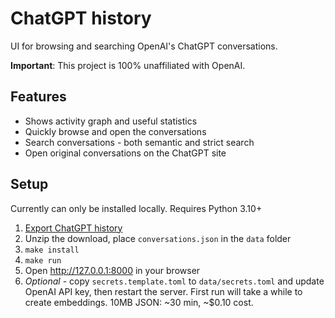 # ChatGPT history

UI for browsing and searching OpenAI's ChatGPT conversations.

**Important**: This project is 100% unaffiliated with OpenAI.

## Features

- Shows activity graph and useful statistics
- Quickly browse and open the conversations
- Search conversations - both semantic and strict search
- Open original conversations on the ChatGPT site

## Setup

Currently can only be installed locally. Requires Python 3.10+

1. [Export ChatGPT history](https://help.openai.com/en/articles/7260999-how-do-i-export-my-chatgpt-history-and-data)
2. Unzip the download, place `conversations.json` in the `data` folder
3. `make install`
4. `make run`
5. Open http://127.0.0.1:8000 in your browser
6. *Optional* - copy `secrets.template.toml` to `data/secrets.toml` and update OpenAI API key, then restart the server. First run will take a while to create embeddings. 10MB JSON: ~30 min, ~$0.10 cost.
